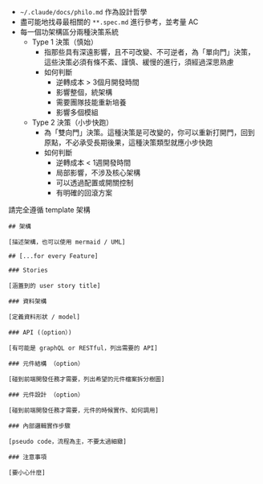 
- `~/.claude/docs/philo.md` 作為設計哲學
- 盡可能地找尋最相關的 `**.spec.md` 進行參考，並考量 AC
- 每一個功架構區分兩種決策系統
    - Type 1 決策（慎始）
        - 指那些具有深遠影響，且不可改變、不可逆者，為「單向門」決策，這些決策必須有條不紊、謹慎、緩慢的進行，須經過深思熟慮
        - 如何判斷
            - 逆轉成本 > 3個月開發時間
            - 影響整個，統架構
            - 需要團隊技能重新培養
            - 影響多個模組
    - Type 2 決策（小步快跑）
        - 為「雙向門」決策。這種決策是可改變的，你可以重新打開門，回到原點，不必承受長期後果，這種決策類型就應小步快跑
        - 如何判斷
            - 逆轉成本 < 1週開發時間
            - 局部影響，不涉及核心架構
            - 可以透過配置或開關控制
            - 有明確的回滾方案

請完全遵循 template 架構

```
## 架構

[描述架構，也可以使用 mermaid / UML]

## [...for every Feature]

### Stories

[涵蓋到的 user story title]

### 資料架構

[定義資料形狀 / model]

### API (（option）)

[有可能是 graphQL or RESTful，列出需要的 API]

### 元件結構 （option）

[碰到前端開發任務才需要，列出希望的元件檔案拆分樹圖]

### 元件設計 （option）

[碰到前端開發任務才需要，元件的時候實作、如何調用]

### 內部邏輯實作步驟

[pseudo code，流程為主，不要太過細緻]

### 注意事項

[要小心什麼]
```

